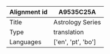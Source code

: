 |Alignment id | A9535C25A
| --- | --- 
|Title | Astrology Series 
|Type | translation
|Languages | ['en', 'pt', 'bo']